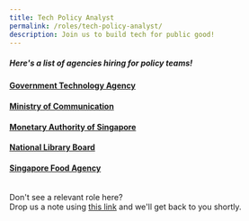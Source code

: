 ```yaml
---
title: Tech Policy Analyst
permalink: /roles/tech-policy-analyst/
description: Join us to build tech for public good!
---
```

##### Here's a list of agencies hiring for policy teams! 

#### [Government Technology Agency](https://sggovterp.wd102.myworkdayjobs.com/PublicServiceCareers?Agency=27bc56da9e6a01dcff9491800407da09&Job_Family_Group=27bc56da9e6a01598012e66f50087e59)
#### [Ministry of Communication](https://www.careers.hrp.gov.sg/sap/bc/ui5_ui5/sap/ZGERCFA004/index.html#/JobDescription/12912064/005056a3-53e2-1edd-9bde-dcf4d960e526)
#### [Monetary Authority of Singapore](https://www.mas.gov.sg/careers)
#### [National Library Board](https://sggovterp.wd102.myworkdayjobs.com/en-US/PublicServiceCareers?Agency=27bc56da9e6a012ad85768800407b009&Job_Family_Group=27bc56da9e6a01598012e66f50087e59)
#### [Singapore Food Agency](https://www.sfa.gov.sg/careers)

<br> Don't see a relevant role here? <br> Drop us a note using [this link](https://go.gov.sg/techforpublicgood) and we'll get back to you shortly.